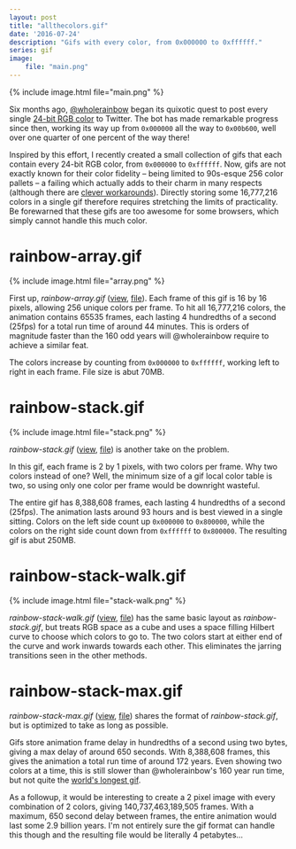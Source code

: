 ```yaml
---
layout: post
title: "allthecolors.gif"
date: '2016-07-24'
description: "Gifs with every color, from 0x000000 to 0xffffff."
series: gif
image:
    file: "main.png"
---
```


{% include image.html file="main.png" %}

Six months ago, [@wholerainbow][wholerainbow] began its quixotic quest to post every single [24-bit RGB color][24-color] to Twitter. The bot has made remarkable progress since then, working its way up from `0x000000` all the way to `0x00b600`, well over one quarter of one percent of the way there!

Inspired by this effort, I recently created a small collection of gifs that each contain every 24-bit RGB color, from `0x000000` to `0xffffff`. Now, gifs are not exactly known for their color fidelity – being limited to 90s-esque 256 color pallets – a failing which actually adds to their charm in many respects (although there are [clever workarounds](https://notes.tweakblogs.net/blog/8712/high-color-gif-images.html)). Directly storing some 16,777,216 colors in a single gif therefore requires  stretching the limits of practicality. Be forewarned that these gifs are too awesome for some browsers, which simply cannot handle this much color.


# rainbow-array.gif

{% include image.html file="array.png" %}


First up, *rainbow-array.gif* ([view](https://mattbierner.github.io/allthecolors.gif/rainbow-array), [file](https://dl.dropboxusercontent.com/s/skuaud9x4ss447m/rainbow-array.gif?dl=0)). Each frame of this gif is 16 by 16 pixels, allowing 256 unique colors per frame. To hit all 16,777,216 colors,  the animation contains 65535 frames, each lasting 4 hundredths of a second (25fps) for a total run time of around 44 minutes. This is orders of magnitude faster than the 160 odd years will @wholerainbow require to achieve a similar feat. 

The colors increase by counting from `0x000000` to `0xffffff`, working left to right in each frame. File size is abut 70MB.


# rainbow-stack.gif
{% include image.html file="stack.png" %}

*rainbow-stack.gif* ([view](https://mattbierner.github.io/allthecolors.gif/rainbow-stack), [file](https://dl.dropboxusercontent.com/s/96nypblxn2kh4ak/rainbow-stack.gif?dl=0)) is another take on the problem. 

In this gif, each frame is 2 by 1 pixels, with two colors per frame. Why two colors instead of one? Well, the minimum size of a gif local color table is two, so using only one color per frame would be downright wasteful.

The entire gif has 8,388,608 frames, each lasting 4 hundredths of a second (25fps). The animation lasts around 93 hours and is best viewed in a single sitting. Colors on the left side count up `0x000000` to `0x800000`, while the colors on the right side count down from `0xffffff` to `0x800000`. The resulting gif is abut 250MB.


# rainbow-stack-walk.gif
{% include image.html file="stack-walk.png" %}

*rainbow-stack-walk.gif* ([view](https://mattbierner.github.io/allthecolors.gif/rainbow-stack-walk), [file](https://dl.dropboxusercontent.com/s/hbk7dats08f7mfb/rainbow-stack-walk.gif?dl=0)) has the same basic layout as *rainbow-stack.gif*, but treats RGB space as a cube and uses a space filling Hilbert curve to choose which colors to go to. The two colors start at either end of the curve and work inwards towards each other. This eliminates the jarring transitions seen in the other methods.


# rainbow-stack-max.gif

*rainbow-stack-max.gif* ([view](https://mattbierner.github.io/allthecolors.gif/rainbow-stack-max), [file](https://dl.dropboxusercontent.com/s/ddlgp4ia0lji06s/rainbow-stack-max.gif?dl=0)) shares the format of *rainbow-stack.gif*, but is optimized to take as long as possible.

Gifs store animation frame delay in hundredths of a second using two bytes, giving a max delay of around 650 seconds. With 8,388,608 frames, this gives the animation a total run time of around 172 years. Even showing two colors at a time, this is still slower than @wholerainbow's 160 year run time, but not quite the [world's longest gif](http://nextshark.com/juha-van-ingen-janne-sarkela-longest-gif/).

As a followup, it would be interesting to create a 2 pixel image with every combination of 2 colors, giving 140,737,463,189,505 frames. With a maximum, 650 second delay between frames, the entire animation would last some 2.9 billion years. I'm not entirely sure the gif format can handle this though and the resulting file would be literally 4 petabytes...



[24-color]: https://en.wikipedia.org/wiki/Color_depth#True_color_.2824-bit.29
[wholerainbow]: https://twitter.com/wholerainbow